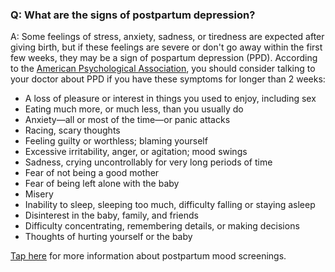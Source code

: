 ### Q: What are the signs of postpartum depression? 

A: Some feelings of stress, anxiety, sadness, or tiredness are expected after giving birth, but if these feelings are severe or don't go away within the first few weeks, they may be a sign of pospartum depression (PPD). According to the [American Psychological Association](https://www.apa.org/topics/women-girls/postpartum-depression), you should consider talking to your doctor about PPD if you have these symptoms for longer than 2 weeks:
- A loss of pleasure or interest in things you used to enjoy, including sex
- Eating much more, or much less, than you usually do
- Anxiety—all or most of the time—or panic attacks
- Racing, scary thoughts
- Feeling guilty or worthless; blaming yourself
- Excessive irritability, anger, or agitation; mood swings
- Sadness, crying uncontrollably for very long periods of time
- Fear of not being a good mother
- Fear of being left alone with the baby
- Misery
- Inability to sleep, sleeping too much, difficulty falling or staying asleep
- Disinterest in the baby, family, and friends
- Difficulty concentrating, remembering details, or making decisions
- Thoughts of hurting yourself or the baby

[Tap here](?tab=modules&module=mental-health/Postpartum-mood-screening.md) for more information about postpartum mood screenings.
